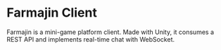 # Farmajin Client
 Farmajin is a mini-game platform client. Made with Unity, it consumes a REST API and implements real-time chat with WebSocket.
